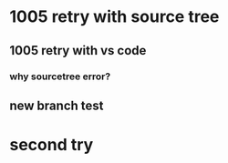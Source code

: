 # 1005 retry with source tree
## 1005 retry with vs code
### why sourcetree error?
## new branch test
# second try